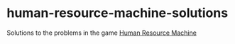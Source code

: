 # human-resource-machine-solutions
Solutions to the problems in the game [Human Resource Machine](https://tomorrowcorporation.com/humanresourcemachine)
